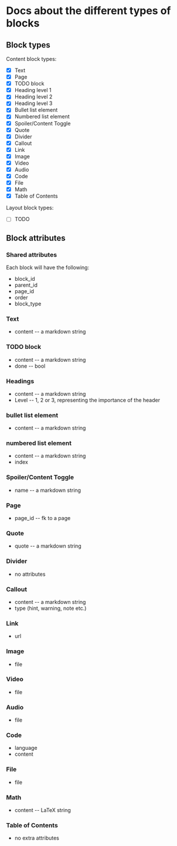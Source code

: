 # Docs about the different types of blocks

## Block types

Content block types:

 - [x] Text
 - [x] Page
 - [x] TODO block
 - [x] Heading level 1
 - [x] Heading level 2
 - [x] Heading level 3
 - [x] Bullet list element
 - [x] Numbered list element
 - [x] Spoiler/Content Toggle
 - [x] Quote
 - [x] Divider
 - [x] Callout
 - [x] Link
 - [x] Image
 - [x] Video
 - [x] Audio
 - [x] Code
 - [x] File
 - [x] Math
 - [x] Table of Contents

Layout block types:

 - [ ] TODO

## Block attributes

### Shared attributes

Each block will have the following:

 - block_id
 - parent_id
 - page_id
 - order
 - block_type

### Text

 - content -- a markdown string

### TODO block

 - content -- a markdown string
 - done -- bool

### Headings

 - content -- a markdown string
 - Level -- 1, 2 or 3, representing the importance of the header

### bullet list element

 - content -- a markdown string

### numbered list element

 - content -- a markdown string
 - index

### Spoiler/Content Toggle

 - name -- a markdown string

### Page

 - page_id -- fk to a page

### Quote

 - quote -- a markdown string

### Divider

 - no attributes

### Callout

 - content -- a markdown string
 - type (hint, warning, note etc.)

### Link

 - url

### Image

 - file

### Video

 - file

### Audio

 - file

### Code

 - language
 - content

### File

 - file

### Math

 - content -- LaTeX string

### Table of Contents

 - no extra attributes

